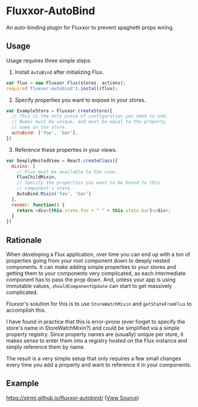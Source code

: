 Fluxxor-AutoBind
================

An auto-binding plugin for Fluxxor to prevent spaghetti props wiring.

Usage
-----

Usage requires three simple steps:

1. Install `AutoBind` after initializing Flux.

  ```javascript
  var flux = new Fluxxor.Flux(stores, actions);
  require('fluxxor-autobind').install(flux);
  ```

2. Specify properties you want to expose in your stores.

  ```javascript
  var ExampleStore = Fluxxor.createStore({
    // This is the only piece of configuration you need to add. 
    // Names must be unique, and must be equal to the property 
    // name on the store.
    autoBind: ['foo', 'bar'],
  })
  ```

3. Reference these properties in your views.

  ```javascript
  var DeeplyNestedView = React.createClass({
    mixins: [
      // Flux must be available to the view.
      FluxChildMixin, 
      // Specify the properties you want to be bound to this 
      // component's state.
      AutoBind.Mixin('foo', 'bar') 
    ],
    render: function() {
      return <div>{this.state.foo + " " + this.state.bar}</div>;
    }
  })
```

Rationale 
---------

When developing a Flux application, over time you can end up with a ton of properties going from your 
root component down to deeply nested components. It can make adding simple properties to your stores and getting
them to your components very complicated, as each intermediate component has to pass the prop down. And, unless
your app is using immutable values, `shouldComponentUpdate` can start to get massively complicated.

Fluxxor's solution for this is to use `StoreWatchMixin` and `getStateFromFlux` to accomplish this.

I have found in practice that this is error-prone (ever forget to specify the store's name in StoreWatchMixin?) 
and could be simplified via a simple property registry. Since property names are (usually) unique per store, 
it makes sense to enter them into a registry hosted on the Flux instance and simply reference them by name.

The result is a very simple setup that only requires a few small changes every time you add a property and want
to reference it in your components.

Example
-------

https://strml.github.io/fluxxor-autobind/ ([View Source](https://github.com/STRML/fluxxor-autobind/blob/gh-pages/index.js))
